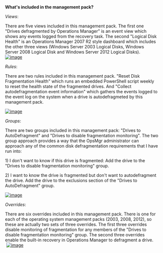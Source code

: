 **What's included in the management pack?**

*Views*:

There are five views included in this management pack. The first one "Drives defragmented by Operations Manager" is an event view which shows any events logged from the recovery task. The second "Logical Disk Health" is an Operations Manager 2007 R2 style dashboard which includes the other three views (Windows Server 2003 Logical Disks, Windows Server 2008 Logical Disk and Windows Server 2012 Logical Disks).\
[![image](http://blogs.catapultsystems.com/wp-content/uploads/attachments/cfuller/media/windowslivewriter/d5e228a95431_c284/image_thumb_1.png "image")](http://blogs.catapultsystems.com/wp-content/uploads/attachments/cfuller/media/windowslivewriter/d5e228a95431_c284/image_4.png)

*Rules*:

There are two rules included in this management pack. "Reset Disk Fragmentation Health" which runs an embedded PowerShell script weekly to reset the health state of the fragmented drives. And "Collect autodefragmentation event information" which gathers the events logged to the event log on the system when a drive is autodefragmeted by this management pack.

[![image](http://blogs.catapultsystems.com/wp-content/uploads/attachments/cfuller/media/windowslivewriter/d5e228a95431_c284/image_thumb_9.png "image")](http://blogs.catapultsystems.com/wp-content/uploads/attachments/cfuller/media/windowslivewriter/d5e228a95431_c284/image_22.png)

*Groups*:

There are two groups included in this management pack: "Drives to AutoDefragment" and "Drives to disable fragmentation monitoring". The two group approach provides a way that the OpsMgr administrator can approach any of the common disk defragmentation requirements that I have run into:

1) I don't want to know if this drive is fragmented: Add the drive to the "Drives to disable fragmentation monitoring" group.

2) I want to know the drive is fragmented but don't want to autodefragment the drive. Add the drive to the exclusions section of the "Drives to AutoDefragment" group.

[![image](http://blogs.catapultsystems.com/wp-content/uploads/attachments/cfuller/media/windowslivewriter/d5e228a95431_c284/image_thumb_2.png "image")](http://blogs.catapultsystems.com/wp-content/uploads/attachments/cfuller/media/windowslivewriter/d5e228a95431_c284/image_6.png)

*Overrides*:

There are six overrides included in this management pack. There is one for each of the operating system management packs (2003, 2008, 2012), so these are actually two sets of three overrides. The first three overrides disable monitoring of fragmentation for any members of the "Drives to disable fragmentation monitoring" group. The second three overrides enable the built-in recovery in Operations Manager to defragment a drive.\
 [![image](http://blogs.catapultsystems.com/wp-content/uploads/attachments/cfuller/media/windowslivewriter/d5e228a95431_c284/image_thumb_4.png "image")](http://blogs.catapultsystems.com/wp-content/uploads/attachments/cfuller/media/windowslivewriter/d5e228a95431_c284/image_10.png)